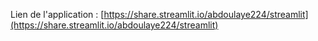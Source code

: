 
Lien de l'application : [https://share.streamlit.io/abdoulaye224/streamlit](https://share.streamlit.io/abdoulaye224/streamlit)
